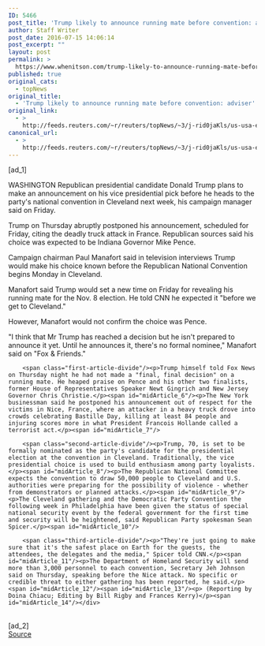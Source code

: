 ```yaml
---
ID: 5466
post_title: 'Trump likely to announce running mate before convention: adviser'
author: Staff Writer
post_date: 2016-07-15 14:06:14
post_excerpt: ""
layout: post
permalink: >
  https://www.whenitson.com/trump-likely-to-announce-running-mate-before-convention-adviser/
published: true
original_cats:
  - topNews
original_title:
  - 'Trump likely to announce running mate before convention: adviser'
original_link:
  - >
    http://feeds.reuters.com/~r/reuters/topNews/~3/j-rid0jaKls/us-usa-election-idUSKCN0ZV1HC
canonical_url:
  - >
    http://feeds.reuters.com/~r/reuters/topNews/~3/j-rid0jaKls/us-usa-election-idUSKCN0ZV1HC
---
```

 [ad_1]
<br><div id="articleText">
<span id="midArticle_start"/>

<span class="focusParagraph" readability="5"><p><span class="articleLocation">WASHINGTON</span> Republican presidential candidate Donald Trump plans to make an announcement on his vice presidential pick before he heads to the party's national convention in Cleveland next week, his campaign manager said on Friday.</p></span><span id="midArticle_0"/><p>Trump on Thursday abruptly postponed his announcement, scheduled for Friday, citing the deadly truck attack in France. Republican sources said his choice was expected to be Indiana Governor Mike Pence.</p><span id="midArticle_1"/><p>Campaign chairman Paul Manafort said in television interviews Trump would make his choice known before the Republican National Convention begins Monday in Cleveland.</p><span id="midArticle_2"/><p>Manafort said Trump would set a new time on Friday for revealing his running mate for the Nov. 8 election. He told CNN he expected it "before we get to Cleveland."</p><span id="midArticle_3"/><p>However, Manafort would not confirm the choice was Pence.   </p><span id="midArticle_4"/><p>"I think that Mr Trump has reached a decision but he isn't prepared to announce it yet. Until he announces it, there's no formal nominee," Manafort said on "Fox &amp; Friends."</p><span id="midArticle_5"/>
        
        <span class="first-article-divide"/><p>Trump himself told Fox News on Thursday night he had not made a "final, final decision" on a running mate. He heaped praise on Pence and his other two finalists, former House of Representatives Speaker Newt Gingrich and New Jersey Governor Chris Christie.</p><span id="midArticle_6"/><p>The New York businessman said he postponed his announcement out of respect for the victims in Nice, France, where an attacker in a heavy truck drove into crowds celebrating Bastille Day, killing at least 84 people and injuring scores more in what President Francois Hollande called a terrorist act.</p><span id="midArticle_7"/>
        
        <span class="second-article-divide"/><p>Trump, 70, is set to be formally nominated as the party's candidate for the presidential election at the convention in Cleveland. Traditionally, the vice presidential choice is used to build enthusiasm among party loyalists.</p><span id="midArticle_8"/><p>The Republican National Committee expects the convention to draw 50,000 people to Cleveland and U.S. authorities were preparing for the possibility of violence - whether from demonstrators or planned attacks.</p><span id="midArticle_9"/><p>The Cleveland gathering and the Democratic Party Convention the following week in Philadelphia have been given the status of special national security event by the federal government for the first time and security will be heightened, said Republican Party spokesman Sean Spicer.</p><span id="midArticle_10"/>
        
        <span class="third-article-divide"/><p>"They're just going to make sure that it's the safest place on Earth for the guests, the attendees, the delegates and the media," Spicer told CNN.</p><span id="midArticle_11"/><p>The Department of Homeland Security will send more than 3,000 personnel to each convention, Secretary Jeh Johnson said on Thursday, speaking before the Nice attack. No specific or credible threat to either gathering has been reported, he said.</p><span id="midArticle_12"/><span id="midArticle_13"/><p> (Reporting by Doina Chiacu; Editing by Bill Rigby and Frances Kerry)</p><span id="midArticle_14"/></div>
<br>[ad_2]
<br><a href="http://feeds.reuters.com/~r/reuters/topNews/~3/j-rid0jaKls/us-usa-election-idUSKCN0ZV1HC">Source </a>